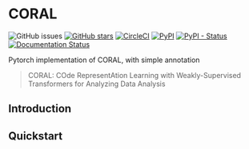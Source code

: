 # CORAL

![GitHub issues](https://img.shields.io/github/issues/codertimo/BERT-pytorch.svg)
[![GitHub stars](https://img.shields.io/github/stars/codertimo/BERT-pytorch.svg)](https://github.com/codertimo/BERT-pytorch/stargazers)
[![CircleCI](https://circleci.com/gh/codertimo/BERT-pytorch.svg?style=shield)](https://circleci.com/gh/codertimo/BERT-pytorch)
[![PyPI](https://img.shields.io/pypi/v/bert-pytorch.svg)](https://pypi.org/project/bert_pytorch/)
[![PyPI - Status](https://img.shields.io/pypi/status/bert-pytorch.svg)](https://pypi.org/project/bert_pytorch/)
[![Documentation Status](https://readthedocs.org/projects/bert-pytorch/badge/?version=latest)](https://bert-pytorch.readthedocs.io/en/latest/?badge=latest)

Pytorch implementation of CORAL, with simple annotation

> CORAL: COde RepresentAtion Learning with Weakly-Supervised Transformers for Analyzing Data Analysis

## Introduction

## Quickstart

